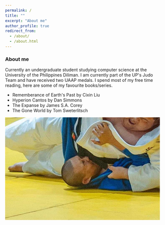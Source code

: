 ```yaml
---
permalink: /
title: ""
excerpt: "About me"
author_profile: true
redirect_from: 
  - /about/
  - /about.html
---
```


### About me

Currently an undergraduate student studying computer science at the University of the Philippines Diliman. I am currently part of the UP's Judo Team and have received two UAAP medals. I spend most of my free time reading, here are some of my favourite books/series. 
- Rememberance of Earth's Past by Cixin Liu
- Hyperion Cantos by Dan Simmons
- The Expanse by James S.A. Corey 
- The Gone World by Tom Sweterlitsch


![judo](images/judo2.png)